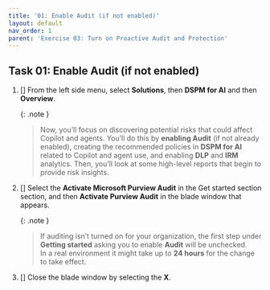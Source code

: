 ```yaml
---
title: '01: Enable Audit (if not enabled)'
layout: default
nav_order: 1
parent: 'Exercise 03: Turn on Proactive Audit and Protection'
---
```


## Task 01: Enable Audit (if not enabled)

1. [] From the left side menu, select **Solutions**, then **DSPM for AI** and then **Overview**.
   
    {: .note }
    > Now, you’ll focus on discovering potential risks that could affect Copilot and agents. You’ll do this by **enabling Audit** (if not already enabled), creating the recommended policies in **DSPM for AI** related to Copilot and agent use, and enabling **DLP** and **IRM** analytics. Then, you’ll look at some high-level reports that begin to provide risk insights.

1. [] Select the **Activate Microsoft Purview Audit** in the Get started section section, and then **Activate Purview Audit** in the blade window that appears.
   
   {: .note }
    > If auditing isn’t turned on for your organization, the first step under **Getting started** asking you to enable **Audit** will be unchecked.  
    > In a real environment it might take up to **24 hours** for the change to take effect.

1. [] Close the blade window by selecting the **X**.